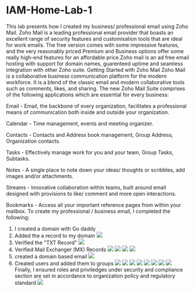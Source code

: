 # IAM-Home-Lab-1
 This lab presents how I created my business/ professional email using Zoho Mail.
Zoho Mail is a leading professional email provider that boasts an excellent range of security features and customisation tools that are ideal for work emails. The free version comes with some impressive features, and the very reasonably priced Premium and Business options offer some really high-end features for an affordable price.Zoho mail is an ad free email hosting with support for domain names, guarenteed uptime and seamless integration with other Zoho suite.
Getting Started with Zoho Mail
Zoho Mail is a collaborative business communication platform for the modern workforce. It is a blend of the classic email and modern collaborative tools such as comments, likes, and sharing. The new Zoho Mail Suite comprises of the following applications which are essential for every business:

Email - Email, the backbone of every organization, facilitates a professional means of communication both inside and outside your organization.

Calendar - Time management, events and meeting organizer. 

Contacts - Contacts and Address book management, Group Address, Organization contacts. 

Tasks - Effectively manage work for you and your team, Group Tasks, Subtasks. 

Notes - A single place to note down your ideas/  thoughts or scribbles, add images and/or attachments.  

Streams - Innovative collaboration within teams, built around email designed with provisions to like/ comment and more open interactions. 

Bookmarks - Access all your important reference pages from within your mailbox.
To create my professional / business email, I completed the following:
1. I created a domain with Go daddy
2. Added the a record to my domain
![](/Images%20/1.png)
3. Verified the "TXT Record"
![](/Images%20/2.png)
4. Verified Mail Exchanger (MX) Records
![](/Images%20/5.png)
![](/Images%20/6.png)
![](/Images%20/7.png)
![](/Images%20/8.png)
4. created a domain based  email 
![](/Images%20/3.png)
5. Created users and added them to groups
![](/Images%20/9.png)
![](/Images%20/9b.png)
![](/Images%20/9c.png)
![](/Images%20/9d.png)
![](/Images%20/9e.png)
![](/Images%20/9f.png)
![](/Images%20/9g.png)
![](/Images%20/9h.png)
Finally, I ensured roles and priviledges under security and compliance section are set in accordance to organization policy and regulatory standard
![](/Images%20/9i.png)
